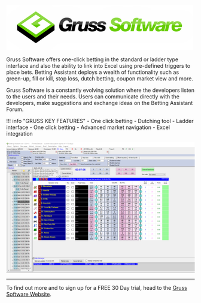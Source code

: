 ![Gruss](./img/Gruss.jpg)

Gruss Software offers one-click betting in the standard or ladder type interface and also the ability to link into Excel using pre-defined triggers to place bets. Betting Assistant deploys a wealth of functionality such as green-up, fill or kill, stop loss, dutch betting, coupon market view and more.

Gruss Software is a constantly evolving solution where the developers listen to the users and their needs. Users can communicate directly with the developers, make suggestions and exchange ideas on the Betting Assistant Forum.

!!! info "GRUSS KEY FEATURES"
    - One click betting
    - Dutching tool
    - Ladder interface
    - One click betting
    - Advanced market navigation
    - Excel integration

![Gruss](./img/Gruss.png)    

---

To find out more and to sign up for a FREE 30 Day trial, head to the [Gruss Software Website](https://www.gruss-software.co.uk/downloads.asp).